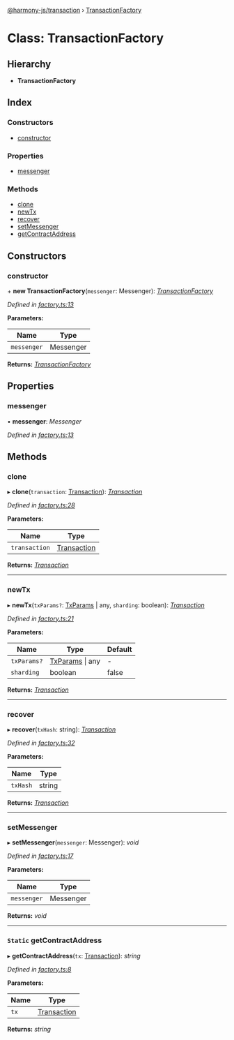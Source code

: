 [@harmony-js/transaction](../globals.md) › [TransactionFactory](transactionfactory.md)

# Class: TransactionFactory

## Hierarchy

* **TransactionFactory**

## Index

### Constructors

* [constructor](transactionfactory.md#constructor)

### Properties

* [messenger](transactionfactory.md#messenger)

### Methods

* [clone](transactionfactory.md#clone)
* [newTx](transactionfactory.md#newtx)
* [recover](transactionfactory.md#recover)
* [setMessenger](transactionfactory.md#setmessenger)
* [getContractAddress](transactionfactory.md#static-getcontractaddress)

## Constructors

###  constructor

\+ **new TransactionFactory**(`messenger`: Messenger): *[TransactionFactory](transactionfactory.md)*

*Defined in [factory.ts:13](https://github.com/FireStack-Lab/Harmony-sdk-core/blob/ffbbffb/packages/harmony-transaction/src/factory.ts#L13)*

**Parameters:**

Name | Type |
------ | ------ |
`messenger` | Messenger |

**Returns:** *[TransactionFactory](transactionfactory.md)*

## Properties

###  messenger

• **messenger**: *Messenger*

*Defined in [factory.ts:13](https://github.com/FireStack-Lab/Harmony-sdk-core/blob/ffbbffb/packages/harmony-transaction/src/factory.ts#L13)*

## Methods

###  clone

▸ **clone**(`transaction`: [Transaction](transaction.md)): *[Transaction](transaction.md)*

*Defined in [factory.ts:28](https://github.com/FireStack-Lab/Harmony-sdk-core/blob/ffbbffb/packages/harmony-transaction/src/factory.ts#L28)*

**Parameters:**

Name | Type |
------ | ------ |
`transaction` | [Transaction](transaction.md) |

**Returns:** *[Transaction](transaction.md)*

___

###  newTx

▸ **newTx**(`txParams?`: [TxParams](../interfaces/txparams.md) | any, `sharding`: boolean): *[Transaction](transaction.md)*

*Defined in [factory.ts:21](https://github.com/FireStack-Lab/Harmony-sdk-core/blob/ffbbffb/packages/harmony-transaction/src/factory.ts#L21)*

**Parameters:**

Name | Type | Default |
------ | ------ | ------ |
`txParams?` | [TxParams](../interfaces/txparams.md) &#124; any | - |
`sharding` | boolean | false |

**Returns:** *[Transaction](transaction.md)*

___

###  recover

▸ **recover**(`txHash`: string): *[Transaction](transaction.md)*

*Defined in [factory.ts:32](https://github.com/FireStack-Lab/Harmony-sdk-core/blob/ffbbffb/packages/harmony-transaction/src/factory.ts#L32)*

**Parameters:**

Name | Type |
------ | ------ |
`txHash` | string |

**Returns:** *[Transaction](transaction.md)*

___

###  setMessenger

▸ **setMessenger**(`messenger`: Messenger): *void*

*Defined in [factory.ts:17](https://github.com/FireStack-Lab/Harmony-sdk-core/blob/ffbbffb/packages/harmony-transaction/src/factory.ts#L17)*

**Parameters:**

Name | Type |
------ | ------ |
`messenger` | Messenger |

**Returns:** *void*

___

### `Static` getContractAddress

▸ **getContractAddress**(`tx`: [Transaction](transaction.md)): *string*

*Defined in [factory.ts:8](https://github.com/FireStack-Lab/Harmony-sdk-core/blob/ffbbffb/packages/harmony-transaction/src/factory.ts#L8)*

**Parameters:**

Name | Type |
------ | ------ |
`tx` | [Transaction](transaction.md) |

**Returns:** *string*
